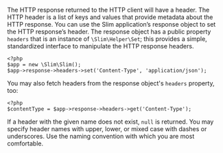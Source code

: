 The HTTP response returned to the HTTP client will have a header. The HTTP header is a list of keys and values that
provide metadata about the HTTP response. You can use the Slim application’s response object to set the HTTP
response’s header. The response object has a public property `headers` that is an instance of `\Slim\Helper\Set`;
this provides a simple, standardized interface to manipulate the HTTP response headers.

    <?php
    $app = new \Slim\Slim();
    $app->response->headers->set('Content-Type', 'application/json');

You may also fetch headers from the response object's `headers` property, too:

    <?php
    $contentType = $app->response->headers->get('Content-Type');

If a header with the given name does not exist, `null` is returned. You may specify header names with upper, lower,
or mixed case with dashes or underscores. Use the naming convention with which you are most comfortable.
